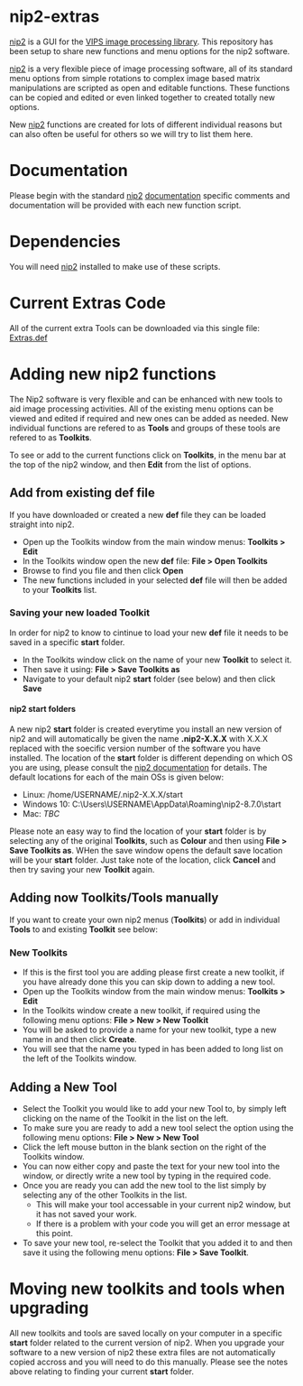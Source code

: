 # nip2-extras
[nip2](https://github.com/libvips/nip2) is a GUI for the [VIPS image processing library](https://libvips.github.io/libvips). This repository has been setup to share new functions and menu options for the nip2 software.

[nip2](https://github.com/libvips/nip2) is a very flexible piece of image processing software, all of its standard menu options from simple rotations to complex image based matrix manipulations are scripted as open and editable functions. These functions can be copied and edited or even linked together to created totally new options.

New [nip2](https://github.com/libvips/nip2) functions are created for lots of different individual reasons but can also often be useful for others so we will try to list them here.

# Documentation 
Please begin with the standard [nip2](https://github.com/libvips/nip2) [documentation](https://github.com/libvips/nip2#documentation) specific comments and documentation will be provided with each new function script.

# Dependencies
You will need [nip2](https://github.com/libvips/nip2) installed to make use of these scripts.

# Current Extras Code
All of the current extra Tools can be downloaded via this single file: [Extras.def](Extras.def)

# Adding new nip2 functions
The Nip2 software is very flexible and can be enhanced with new tools to aid image processing activities. All of the existing menu options can be viewed and edited if required and new ones can be added as needed. New individual functions are refered to as **Tools** and groups of these tools are refered to as **Toolkits**.

To see or add to the current functions click on **Toolkits**, in the menu bar at the top of the nip2 window, and then **Edit** from the list of options.

## Add from existing def file
If you have downloaded or created a new **def** file they can be loaded straight into nip2.
* Open up the Toolkits window from the main window menus: **Toolkits > Edit**
* In the Toolkits window open the new **def** file: **File > Open Toolkits**
* Browse to find you file and then click **Open**
* The new functions included in your selected **def** file will then be added to your **Toolkits** list.
### Saving your new loaded Toolkit
In order for nip2 to know to cintinue to load your new **def** file it needs to be saved in a specific **start** folder.
* In the Toolkits window click on the name of your new **Toolkit** to select it.
* Then save it using: **File > Save Toolkits as**
* Navigate to your default nip2 **start** folder (see below) and then click **Save**
#### nip2 **start** folders
A new nip2 **start** folder is created everytime you install an new version of nip2 and will automatically be given the name **.nip2-X.X.X** with X.X.X replaced with the soecific version number of the software you have installed. The location of the **start** folder is different depending on which OS you are using, please consult the [nip2 documentation](https://github.com/libvips/nip2#documentation) for details. The default locations for each of the main OSs is given below:
  * Linux: /home/USERNAME/.nip2-X.X.X/start
  * Windows 10: C:\Users\USERNAME\AppData\Roaming\nip2-8.7.0\start
  * Mac: *TBC*
 
Please note an easy way to find the location of your **start** folder is by selecting any of the original **Toolkits**, such as **Colour** and then using **File > Save Toolkits as**. WHen the save window opens the default save location will be your **start** folder. Just take note of the location, click **Cancel** and then try saving your new **Toolkit** again.

## Adding now Toolkits/Tools manually

If you want to create your own nip2 menus (**Toolkits**) or add in individual **Tools** to and existing **Toolkit** see below:

### New Toolkits
* If this is the first tool you are adding please first create a new toolkit, if you have already done this you can skip down to adding a new tool.
* Open up the Toolkits window from the main window menus: **Toolkits > Edit**
* In the Toolkits window create a new toolkit, if required using the following menu options: **File > New > New Toolkit**
* You will be asked to provide a name for your new toolkit, type a new name in and then click **Create**.
* You will see that the name you typed in has been added to long list on the left of the Toolkits window.
## Adding a New Tool
* Select the Toolkit you would like to add your new Tool to, by simply left clicking on the name of the Toolkit in the list on the left.
* To make sure you are ready to add a new tool select the option using the following menu options: **File > New > New Tool**
* Click the left mouse button in the blank section on the right of the Toolkits window.
* You can now either copy and paste the text for your new tool into the window, or directly write a new tool by typing in the required code.
* Once you are ready you can add the new tool to the list simply by selecting any of the other Toolkits in the list. 
  * This will make your tool accessable in your current nip2 window, but it has not saved your work.
  * If there is a problem with your code you will get an error message at this point.
* To save your new tool, re-select the Toolkit that you added it to and then save it using the following menu options: **File > Save Toolkit**.

# Moving new toolkits and tools when upgrading
All new toolkits and tools are saved locally on your computer in a specific **start** folder related to the current version of nip2. When you upgrade your software to a new version of nip2 these extra files are not automatically copied accross and you will need to do this manually. Please see the notes above relating to finding your current **start** folder.

